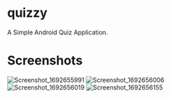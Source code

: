 # quizzy
A Simple Android Quiz Application.

# Screenshots
![Screenshot_1692655991](https://github.com/SamarKhalid/quizzy/assets/77341133/40fbad44-45c8-4f21-a0d2-971d21586d23)
![Screenshot_1692656006](https://github.com/SamarKhalid/quizzy/assets/77341133/2914959c-1740-49c0-b201-af6711744a5c)
![Screenshot_1692656019](https://github.com/SamarKhalid/quizzy/assets/77341133/1a92f583-7f23-47cc-8c98-4c85d629158f)
![Screenshot_1692656155](https://github.com/SamarKhalid/quizzy/assets/77341133/9ffec77b-1316-4d8f-bdfe-57dcc76d0c7f)


